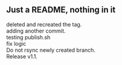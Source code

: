 ## Just a README, nothing in it
deleted and recreated the tag.<br>
adding another commit.<br>
testing publish.sh<br>
fix logic<br>
Do not rsync newly created branch.<br>
Release v1.1.<br>

